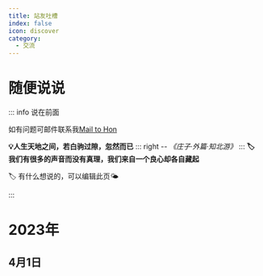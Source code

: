 ```yaml
---
title: 站友吐槽
index: false
icon: discover
category:
  - 交流
---
```




# 随便说说

::: info 说在前面

<p>如有问题可邮件联系我<a href="mailto:4467691@qq.com">Mail to Hon</a></p>

**💡人生天地之间，若白驹过隙，忽然而已**
::: right
_-- 《庄子·外篇·知北游》_
:::
**🏷 我们有很多的声音而没有真理，我们来自一个良心却各自藏起**

🏷 有什么想说的，可以编辑此页🌤

:::


# 2023年

## 4月1日

